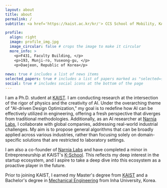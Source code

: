 ```yaml
---
layout: about
title: about
permalink: /
subtitle: <a href='https://kaist.ac.kr/kr/'> CCS School of Mobility, KAIST</a>.

profile:
  align: right
  image: profile_img.jpg
  image_circular: false # crops the image to make it circular
  more_info: >
    <p>F431, Faculty Building, </p> 
    <p>193, Munji-ro, Yuseong-gu, </p> 
    <p>Daejeon, Republic of Korea</p>
    
news: true # includes a list of news items
selected_papers: true # includes a list of papers marked as "selected={true}"
social: true # includes social icons at the bottom of the page
---
```

I am a Ph.D. student at [KAIST](https://www.kaist.ac.kr/en/). I am conducting research at the intersection of the rigor of physics and the creativity of AI. Under the overarching theme of "AI-driven Design Optimization," my goal is to redefine how AI can be effectively utilized in engineering, offering a fresh perspective that diverges from traditional methodologies. Additionally, as an AI researcher at [Narnia Labs](https://www.narnia.ai/?r=0), I collaborate with global companies, addressing real-world industrial challenges. My aim is to propose general algorithms that can be broadly applied across various industries, rather than focusing solely on domain-specific solutions that are restricted to laboratory settings.

I am also a co-founder of [Narnia Labs](https://www.narnia.ai/?r=0) and have completed a minor in Entrepreneurship at KAIST's [K-School]([https://www.kaist.ac.kr/en/](https://kschool.kaist.ac.kr/Eng/Index)). This reflects my deep interest in the startup ecosystem, and I aspire to take a deep dive into this ecosystem as a proactive player in the future.

Prior to joining KAIST, I earned my Master's degree from [KAIST](https://www.kaist.ac.kr/en/) and a Bachelor's degree in [Mechanical Engineering](https://mech.inha.ac.kr/mech/index.do) from Inha University, Korea.
